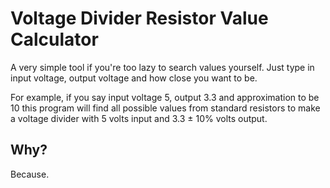 # Voltage Divider Resistor Value Calculator

A very simple tool if you're too lazy to search values yourself. Just type in input voltage, output voltage and how close you want to be.

For example, if you say input voltage 5, output 3.3 and approximation to be 10 this program will find all possible values from standard resistors to make a voltage divider with 5 volts input and 3.3 ± 10% volts output.

## Why?

Because.